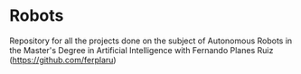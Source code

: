 # Robots
Repository for all the projects done on the subject of Autonomous Robots in the Master's Degree in Artificial Intelligence with Fernando Planes Ruiz (https://github.com/ferplaru)
